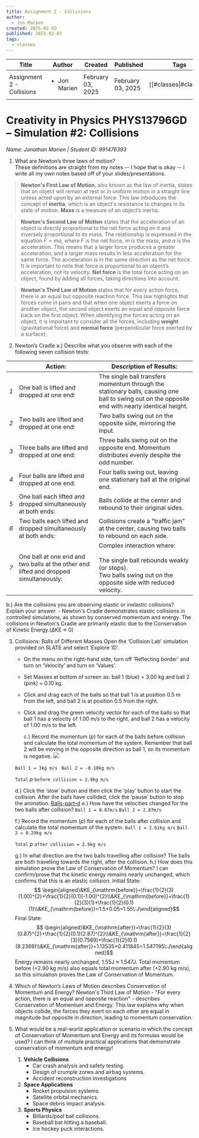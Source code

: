```yaml
---
title: Assignment 2 - Collisions
author:
  - Jon Marien
created: 2025-02-03
published: 2025-02-03
tags:
  - classes
---
```

| Title                     | Author                       | Created           | Published         | Tags                   |
| ------------------------- | ---------------------------- | ----------------- | ----------------- | ---------------------- |
| Assignment 2 - Collisions | <ul><li>Jon Marien</li></ul> | February 03, 2025 | February 03, 2025 | [[#classes\|#classes]] |
# **Creativity in Physics PHYS13796GD – Simulation #2: Collisions**
*Name: Jonathan Marien | Student ID: 991476393*

1. What are Newton’s three laws of motion?  
	These definitions are straight from my notes -- I hope that is okay -- I write all my own notes based off of your slides/presentations. 
	
>**Newton's First Law of Motion**, also known as the law of inertia, states that an object will remain at rest or in uniform motion in a straight line unless acted upon by an external force.
This law introduces the concept of **inertia**, which is an object's resistance to changes in its state of motion.
**Mass** is a measure of an object’s inertia.

> **Newton's Second Law of Motion** states that the acceleration of an object is directly proportional to the net force acting on it and inversely proportional to its mass.
The relationship is expressed in the equation $F = ma$, where $F$ is the net force, $m$ is the mass, and $a$ is the acceleration.
This means that a larger force produces a greater acceleration, and a larger mass results in less acceleration for the same force.
The acceleration is in the same direction as the net force.
It is important to note that force is proportional to an object’s acceleration, not its velocity.
**Net force** is the total force acting on an object, found by adding all forces, taking directions into account.

>**Newton's Third Law of Motion** states that for every action force, there is an equal but opposite reaction force.
This law highlights that forces come in pairs and that when one object exerts a force on another object, the second object exerts an equal and opposite force back on the first object.
When identifying the forces acting on an object, it is important to consider all the forces, including **weight** (gravitational force) and **normal force** (perpendicular force exerted by a surface).

2. Newton’s Cradle
	a.) Describe what you observe with each of the following seven collision tests:

|     | **Action:**                                                                           | **Description of Results:**                                                                                                                      |
| --- | ------------------------------------------------------------------------------------- | ------------------------------------------------------------------------------------------------------------------------------------------------ |
| *1* | One ball is lifted and dropped at one end:                                            | The single ball transfers momentum through the stationary balls, causing one ball to swing out on the opposite end with nearly identical height. |
| *2* | Two balls are lifted and dropped at one end:                                          | Two balls swing out on the opposite side, mirroring the input.                                                                                   |
| *3* | Three balls are lifted and dropped at one end:                                        | Three balls swing out on the opposite end. Momentum distributes evenly despite the odd number.                                                   |
| *4* | Four balls are lifted and dropped at one end:                                         | Four balls swing out, leaving one stationary ball at the original end.                                                                           |
| *5* | One ball each lifted and dropped simultaneously at both ends:                         | Balls collide at the center and rebound to their original sides.                                                                                 |
| *6* | Two balls each lifted and dropped simultaneously at both ends:                        | Collisions create a "traffic jam" at the center, causing two balls to rebound on each side.                                                      |
| *7* | One ball at one end and two balls at the other end lifted and dropped simultaneously: | Complex interaction where:<br><br>The single ball rebounds weakly (or stops).<br>Two balls swing out on the opposite side with reduced velocity. |
b.) Are the collisions you are observing elastic or inelastic collisions? Explain your answer.
	- Newton's Cradle demonstrates elastic collisions in controlled simulations, as shown by conserved momentum and energy. The collisions in Newton's Cradle are primarily elastic due to the Conservation of Kinetic Energy.$(\Delta\mathrm{KE}\approx0)$ 

3. Collisions: Balls of Different Masses
	Open the ‘Collision Lab’ simulation provided on SLATE and select ‘Explore 1D’.
	- On the menu on the right-hand side, turn off ‘Reflecting border’ and turn on ‘Velocity’ and turn on ‘Values’.
	- Set Masses at bottom of screen as: ball 1 (blue) = 3.00 kg and ball 2 (pink) = 0.10 kg.
	- Click and drag each of the balls so that ball 1 is at position 0.5 m from the left, and ball 2 is at position 0.5 from the right.
	- Click and drag the green velocity vector for each of the balls so that ball 1 has a velocity of 1.00 m/s to the right, and ball 2 has a velocity of 1.00 m/s to the left.
	  
		c.) Record the momentum ($p$) for each of the balls before collision and calculate the total momentum of the system. Remember that ball 2 will be moving in the opposite direction as ball 1, so its momentum is negative.
		![](Assignment%202%20-%20Collisions-February-3rd-2025-18-58-03.webp)
	
	`Ball 1 = 3kg m/s `
	`Ball 2 = -0.10kg m/s`
	
	`Total` $p$ `before collision = 2.9kg m/s`
	
	d.) Click the ‘slow’ button and then click the ‘play’ button to start the collision. After the balls have collided, click the ‘pause’ button to stop the animation.
		[Balls-part-d](Balls-part-d.mp4)
	e.) How have the velocities changed for the two balls after collision?
		`Ball 1 = 0.87m/s`
		`Ball 2 = 2.87m/s`
	
	f.) Record the momentum ($p$) for each of the balls after collision and calculate the total momentum of the system.
		`Ball 1 = 2.61kg m/s`
		`Ball 2 = 0.29kg m/s`
		
	`Total` $p$ `after collision = 2.9kg m/s`
	
	g.) In what direction are the two balls travelling after collision?
		The balls are both travelling towards the right, after the collision.
	h.) How does this simulation prove the Law of Conservation of Momentum?
		I can confirm/prove that the kinetic energy remains nearly unchanged, which confirms that this is an elastic collision.
		Initial State: $$ \begin{aligned}&KE_{\mathrm{before}}=\frac{1}{2}(3)(1.00)^{2}+\frac{1}{2}(0.1)(-1.00)^{2}\\&KE_{\mathrm{before}}=\frac{1}{2}(3)(1)+\frac{1}{2}(0.1)(1)\\&KE_{\mathrm{before}}=1.5+0.05=1.55\:J\end{aligned}$$
		Final State:
		$$ \begin{aligned}&KE_{\mathrm{after}}=\frac{1}{2}(3)(0.87)^{2}+\frac{1}{2}(0.1)(2.87)^{2}\\&KE_{\mathrm{after}}=\frac{1}{2}(3)(0.7569)+\frac{1}{2}(0.1)(8.2369)\\&KE_{\mathrm{after}}=1.13535+0.411845=1.547195\:J\end{aligned}$$
		Energy remains nearly unchanged, 1.55J ≈ 1.547J.
		Total momentum before (+2.90 kg m/s) also equals total momentum after (+2.90 kg m/s), so this simulation proves the Law of Conservation of Momentum.
4. Which of Newton’s Laws of Motion describes Conservation of Momentum and Energy?
	Newton's Third Law of Motion - "For every action, there is an equal and opposite reaction" - describes Conservation of Momentum and Energy. This law explains why when objects collide, the forces they exert on each other are equal in magnitude but opposite in direction, leading to momentum conservation.
5. What would be a real-world application or scenario in which the concept of Conservation of Momentum and Energy and its formulas would be used?
	I can think of multiple practical applications that demonstrate conservation of momentum and energy!
	1. **Vehicle Collisions**
		- Car crash analysis and safety testing.
		- Design of crumple zones and airbag systems.
		- Accident reconstruction investigations
	2. **Space Applications**
		- Rocket propulsion systems.
		- Satellite orbital mechanics.
		- Space debris impact analysis.
	3. **Sports Physics**
		- Billiards/pool ball collisions.
		- Baseball bat hitting a baseball.
		- Ice hockey puck interactions.

